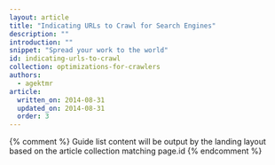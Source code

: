 ```yaml
---
layout: article
title: "Indicating URLs to Crawl for Search Engines"
description: ""
introduction: ""
snippet: "Spread your work to the world"
id: indicating-urls-to-crawl
collection: optimizations-for-crawlers
authors:
  - agektmr
article:
  written_on: 2014-08-31
  updated_on: 2014-08-31
  order: 3
---
```


{% comment %}
Guide list content will be output by the landing layout based on the article collection matching page.id
{% endcomment %}
